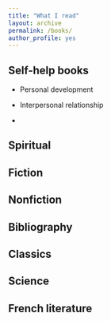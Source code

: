```yaml
---
title: "What I read"
layout: archive
permalink: /books/
author_profile: yes
---
```


Self-help books
---	

- Personal development

- Interpersonal relationship

- 


Spiritual 
---	


Fiction
---	


Nonfiction
---	


Bibliography
---


Classics
---	



Science
---	


French literature
---	 
